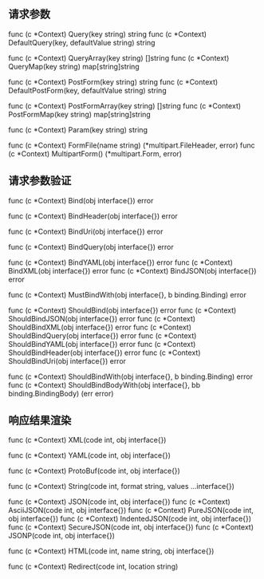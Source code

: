 ## 请求参数


func (c *Context) Query(key string) string
func (c *Context) DefaultQuery(key, defaultValue string) string

func (c *Context) QueryArray(key string) []string
func (c *Context) QueryMap(key string) map[string]string


func (c *Context) PostForm(key string) string
func (c *Context) DefaultPostForm(key, defaultValue string) string

func (c *Context) PostFormArray(key string) []string
func (c *Context) PostFormMap(key string) map[string]string


func (c *Context) Param(key string) string


func (c *Context) FormFile(name string) (*multipart.FileHeader, error)
func (c *Context) MultipartForm() (*multipart.Form, error)

## 请求参数验证

func (c *Context) Bind(obj interface{}) error

func (c *Context) BindHeader(obj interface{}) error

func (c *Context) BindUri(obj interface{}) error

func (c *Context) BindQuery(obj interface{}) error

func (c *Context) BindYAML(obj interface{}) error
func (c *Context) BindXML(obj interface{}) error
func (c *Context) BindJSON(obj interface{}) error


func (c *Context) MustBindWith(obj interface{}, b binding.Binding) error

func (c *Context) ShouldBind(obj interface{}) error
func (c *Context) ShouldBindJSON(obj interface{}) error
func (c *Context) ShouldBindXML(obj interface{}) error
func (c *Context) ShouldBindQuery(obj interface{}) error
func (c *Context) ShouldBindYAML(obj interface{}) error
func (c *Context) ShouldBindHeader(obj interface{}) error
func (c *Context) ShouldBindUri(obj interface{}) error

func (c *Context) ShouldBindWith(obj interface{}, b binding.Binding) error
func (c *Context) ShouldBindBodyWith(obj interface{}, bb binding.BindingBody) (err error)

## 响应结果渲染

func (c *Context) XML(code int, obj interface{})

func (c *Context) YAML(code int, obj interface{})

func (c *Context) ProtoBuf(code int, obj interface{})

func (c *Context) String(code int, format string, values ...interface{})

func (c *Context) JSON(code int, obj interface{})
func (c *Context) AsciiJSON(code int, obj interface{})
func (c *Context) PureJSON(code int, obj interface{})
func (c *Context) IndentedJSON(code int, obj interface{})
func (c *Context) SecureJSON(code int, obj interface{})
func (c *Context) JSONP(code int, obj interface{})

func (c *Context) HTML(code int, name string, obj interface{})

func (c *Context) Redirect(code int, location string)

## 

